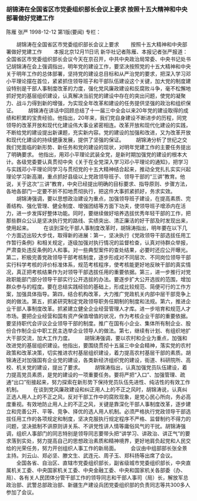 ### 胡锦涛在全国省区市党委组织部长会议上要求  按照十五大精神和中央部署做好党建工作
陈雁  张严
1998-12-12
第1版(要闻)
专栏：

　　胡锦涛在全国省区市党委组织部长会议上要求
　　按照十五大精神和中央部署做好党建工作
　　本报北京12月11日讯 新华社记者陈雁、本报记者张严报道：全国省区市党委组织部长会议今天在京召开，中共中央政治局常委、中央书记处书记胡锦涛在会上强调指出，明年党的建设工作，要坚决按照党的十五大精神和中央关于明年工作的总体部署，坚持党的建设总目标和从严治党的要求，把深入学习邓小平理论摆在首位，紧紧抓住领导班子和干部队伍建设这个关键，加大党的制度建设特别是干部人事制度改革的力度，强化党风廉政建设和反腐败斗争，毫不松懈地抓好党的基层组织建设，认真解决当前党的建设中存在的突出问题，使党的凝聚力、战斗力得到新的增强，为实现全年改革和建设的任务提供坚强的政治和组织保证。
　　胡锦涛在讲话中回顾总结了十一届三中全会以来20年党的建设取得的成绩和积累的宝贵经验。他指出，20年来，我们党自身建设不断进步的历程，同党领导的改革开放和现代化建设伟大事业紧密相连。改革开放和现代化建设的实践，不断给党的建设提出新课题，充实新内容。党的建设的加强和改进，又为改革开放和现代化建设的持续健康发展，提供了坚强的保证。
　　胡锦涛分析了世纪之交我们党面临的新形势、新任务和党的建设的现状，对明年党建工作的主要任务提出了明确要求。
    他指出，用邓小平理论武装全党，是新时期加强党的建设的根本大计。各级党委要认真贯彻中央《关于在全党深入学习邓小平理论的通知》，把学习与实践邓小平理论同学习与贯彻党的十五大精神结合起来，推动全党扎扎实实兴起理论学习新高潮，重点抓好县级以上党政领导班子、领导干部的“三讲”教育。他说，关于这次“三讲”教育，中央已经提出明确的目标要求、指导原则、步骤方法，各地各部门一定要不折不扣地贯彻执行，把这件大事抓紧抓好，务求实效。
　　胡锦涛强调，要以思想政治建设为重点，加强领导班子建设，在提高素质、完善结构、强化管理、健全制度、增强团结等方面下功夫，使领导班子增添内在活力，进一步发挥好整体功能。同时，要继续做好培养选拔优秀年轻干部的工作，把那些群众公认是坚决执行党的路线、实绩突出、清正廉洁的好干部及时发现出来，使用起来。
　　在谈到深化干部人事制度改革时，胡锦涛指出，明年要在以下几个方面迈出较大步伐，取得新的进展：第一，坚决执行《党政领导干部选拔任用工作暂行条例》和相关规定，逐级加强对执行情况的监督检查，认真对待群众举报，严肃查处违反条例的人和事。对一些典型案件的查处结果，必要时还应公开曝光。第二，积极完善党政领导干部考核制度，逐步形成对不同层次、不同岗位领导干部实行科学考核的评价标准体系，规范考核程序，使考核能更好地反映干部的真实情况，真正把考核结果作为对领导干部选拔任用的重要依据。第三，进一步推行对党政职能部门部分领导干部实行公开选拔的办法。要逐步扩大公开选拔的范围，增加群众参与的程度。要在总结实践经验的基础上，形成比较规范、简便可行的工作方案，加强具体指导。第四，结合机构改革，大力推广党政机关内部中层干部竞争上岗的做法。第五，抓紧研究制定党政领导职务任期制的制度和法规。第六，推进企业干部人事制度改革。抓紧建立健全企业经营管理人才库。进一步培育和规范人才市场。要把企业经营和国有资产保值增值的状况，作为考核企业干部的重要依据。要坚持职代会评议企业领导干部的制度。推广在国有小企业、集体所有制企业、股份合作制企业中职工民主选举企业领导人的做法。第七，继续有计划、有组织地扩大干部交流，加大工作力度。
　　胡锦涛强调，要以农村和企业为重点，加强和改进党的基层组织建设。他指出，要围绕贯彻十五届三中全会精神，落实党的农村政策和改革决策，切实推进农村基层组织建设，着力提高农村基层干部的素质。胡锦涛还对加强国有企业党的建设，各类新经济组织党的建设，街道、科研院所、高校、机关党的建设，提出了要求。
　　胡锦涛指出，认真加强党员队伍建设，着力提高党员素质，是党的建设的一项重要任务。要将严把“入口”、加强管理、疏通“出口”衔接起来，努力探索在新形势下保持党员队伍先进性、纯洁性的有效工作机制。
　　在谈到党风廉政建设和纠正用人上的不正之风时，胡锦涛说，认真纠正选人用人上的不正之风，反对干部工作中的腐败现象，是党心民心所向，务必高度重视。有效地防止用人上的不正之风，关键是靠深化干部人事制度改革，逐步建立和完善公开、平等、竞争、择优的选人用人机制。必须严格执行党政领导干部选拔任用工作的各项规定和制度，坚决克服执行规定程序不严格、监督制约不得力的问题，坚决抵制不讲原则讲关系、不讲党性讲人情等庸俗风气的干扰。胡锦涛强调，组织人事部门的同志特别是领导同志要带头把“讲学习、讲政治、讲正气”的要求落到实处，努力提高自己的思想政治素质和精神境界，更好地肩负起党和人民交给的光荣任务，努力开创组织人事工作的新局面。
　　会议由中组部部长张全景主持。刘云山、郑必坚、滕文生、武连元、周子玉、郑科扬等出席了会议。
　　全国各省、自治区、直辖市党委组织部长，副省级城市党委组织部长，中央直属机关工委、中央国家机关工委、中央金融工委、中央和国家机关各部委（办、局）、各有关人民团体分管干部工作的领导同志和干部人事司（局）长，解放军总政治部、武警总部政治部、新疆生产建设兵团党委组织部的负责同志等共300多人参加了会议。
